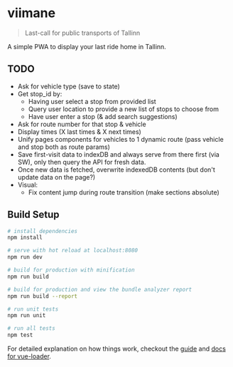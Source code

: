 # viimane

> Last-call for public transports of Tallinn

A simple PWA to display your last ride home in Tallinn.

## TODO
- Ask for vehicle type (save to state)
- Get stop_id by:
  - Having user select a stop from provided list
  - Query user location to provide a new list of stops to choose from
  - Have user enter a stop (& add search suggestions)
- Ask for route number for that stop & vehicle
- Display times (X last times & X next times)
- Unify pages components for vehicles to 1 dynamic route (pass vehicle and stop both as route params)
- Save first-visit data to indexDB and always serve from there first (via SW), only then query the API for fresh data.
- Once new data is fetched, overwrite indexedDB contents (but don't update data on the page?)
- Visual:
  - Fix content jump during route transition (make sections absolute)

## Build Setup

``` bash
# install dependencies
npm install

# serve with hot reload at localhost:8080
npm run dev

# build for production with minification
npm run build

# build for production and view the bundle analyzer report
npm run build --report

# run unit tests
npm run unit

# run all tests
npm test
```

For detailed explanation on how things work, checkout the [guide](http://vuejs-templates.github.io/webpack/) and [docs for vue-loader](http://vuejs.github.io/vue-loader).
